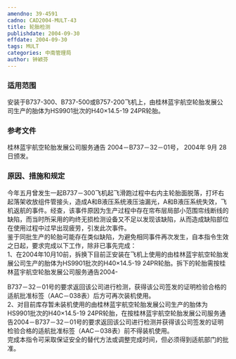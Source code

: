 ```yaml
---
amendno: 39-4591  
cadno: CAD2004-MULT-43  
title: 轮胎检测  
publishdate: 2004-09-30  
effdate: 2004-09-30  
tags: MULT  
categories: 中南管理局  
author: 钟颖芬  
---
```

  
### 适用范围  
安装于B737-300、B737-500或B757-200飞机上，由桂林蓝宇航空轮胎发展公司生产的胎体为HS9901批次的H40×14.5-19 24PR轮胎。  
  
<!--more-->  
### 参考文件  
桂林蓝宇航空轮胎发展公司服务通告 2004－B737－32－01号， 2004年 9月 28日颁发。  
  
### 原因、措施和规定  
今年五月曾发生一起B737－300飞机起飞滑跑过程中右内主轮胎面脱落，打坏右起落架收放组件管接头，造成A和B液压系统液压油漏光，A和B液压系统失效，飞机返航的事件。经查，该事件原因为生产过程中存在帘布层局部小范围帘线断线的缺陷，而当时所采用的昀终无损检测设备又不足以发现该缺陷，从而造成缺陷部位在使用过程中过早出现疲劳，引发此次事件。  
鉴于同批生产的轮胎可能存在类似缺陷，为避免相同事件再次发生，自本指令生效之日起，要求完成以下工作，除非已事先完成：  
    1、在2004年10月10前，拆换下目前正安装在飞机上使用的由桂林蓝宇航空轮胎发展公司生产的胎体为HS9901批次的H40×14.5-19 24PR轮胎。拆下的轮胎需按桂林蓝宇航空轮胎发展公司服务通告2004-  
        
B737－32－01号的要求返回该公司进行检测，获得该公司签发的证明检验合格的适航批准标签（AAC－038表）后方可再次装机使用。  
    2、对目前库存暂未装机使用的由桂林蓝宇航空轮胎发展公司生产的胎体为HS9901批次的H40×14.5-19 24PR轮胎，在按桂林蓝宇航空轮胎发展公司服务通告2004－B737－32－01号的要求返回该公司进行检测并获得该公司签发的证明检验合格的适航批准标签（AAC－038表）前不得装机使用。  
完成本指令可采取保证安全的替代方法或调整完成时间，但必须得到适航部门的批准。  
